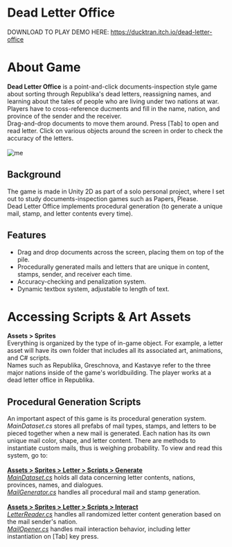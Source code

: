 # Dead Letter Office
DOWNLOAD TO PLAY DEMO HERE: https://ducktran.itch.io/dead-letter-office  

# About Game
**Dead Letter Office** is a point-and-click documents-inspection style game about sorting through Republika's dead letters, reassigning names, and learning about the tales of people who are living under two nations at war. Players have to cross-reference ducments and fill in the name, nation, and province of the sender and the receiver. <br>
Drag-and-drop documents to move them around. Press [Tab] to open and read letter. Click on various objects around the screen in order to check the accuracy of the letters. <br>
<br>
![me](https://img.itch.zone/aW1hZ2UvMzY1ODMzNy8yMTc3MDA4Mi5naWY=/original/asj4d7.gif)
<br>
## Background
The game is made in Unity 2D as part of a solo personal project, where I set out to study documents-inspection games such as Papers, Please.<br>
Dead Letter Office implements procedural generation (to generate a unique mail, stamp, and letter contents every time). 
## Features
* Drag and drop documents across the screen, placing them on top of the pile.
* Procedurally generated mails and letters that are unique in content, stamps, sender, and receiver each time.
* Accuracy-checking and penalization system.
* Dynamic textbox system, adjustable to length of text.
# Accessing Scripts & Art Assets
**Assets > Sprites** <br>
Everything is organized by the type of in-game object. For example, a letter asset will have its own folder that includes all its associated art, animations, and C# scripts. <br>
Names such as Republika, Greschnova, and Kastavye refer to the three major nations inside of the game's worldbuilding. The player works at a dead letter office in Republika.
## Procedural Generation Scripts
An important aspect of this game is its procedural generation system. _MainDataset.cs_ stores all prefabs of mail types, stamps, and letters to be pieced together when a new mail is generated. Each nation has its own unique mail color, shape, and letter content. There are methods to instantiate custom mails, thus is weighing probability. To view and read this system, go to: <br> <br>
[**Assets > Sprites > Letter > Scripts > Generate**](https://github.com/KimHaAnhTran/DeadLetterOffice/tree/main/Assets/Sprites/Letter/Scripts/Generate) <br>
_[MainDataset.cs](https://github.com/KimHaAnhTran/DeadLetterOffice/blob/main/Assets/Sprites/Letter/Scripts/Generate/MainDataset.cs)_ holds all data concerning letter contents, nations, provinces, names, and dialogues. <br>
_[MailGenerator.cs](https://github.com/KimHaAnhTran/DeadLetterOffice/blob/main/Assets/Sprites/Letter/Scripts/Generate/MailGenerator.cs)_ handles all procedural mail and stamp generation. <br><br>
[**Assets > Sprites > Letter > Scripts > Interact**](https://github.com/KimHaAnhTran/DeadLetterOffice/tree/main/Assets/Sprites/Letter/Scripts/Interact) <br>
_[LetterReader.cs](https://github.com/KimHaAnhTran/DeadLetterOffice/blob/main/Assets/Sprites/Letter/Scripts/Interact/LetterReader.cs)_ handles all randomized letter content generation based on the mail sender's nation.  <br>
_[MailOpener.cs](https://github.com/KimHaAnhTran/DeadLetterOffice/blob/main/Assets/Sprites/Letter/Scripts/Interact/MailOpener.cs)_ handles mail interaction behavior, including letter instantiation on [Tab] key press.
